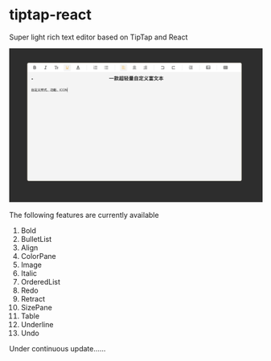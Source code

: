 # tiptap-react

Super light rich text editor based on TipTap and React

![avatar](/public/tiptap.png)

The following features are currently available
1. Bold
2. BulletList
3. Align
4. ColorPane
5. Image
6. Italic
7. OrderedList
8. Redo
9. Retract
10. SizePane
11. Table
12. Underline
13. Undo

Under continuous update......

